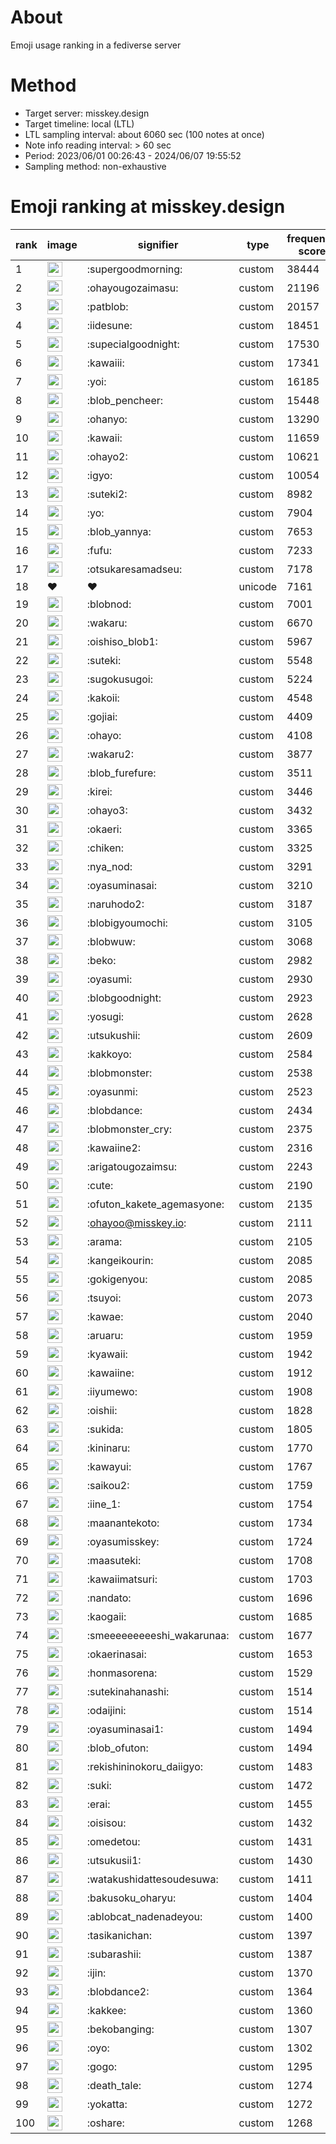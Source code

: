 # About
Emoji usage ranking in a fediverse server

# Method
- Target server: misskey.design
- Target timeline: local (LTL)
- LTL sampling interval: about 6060 sec (100 notes at once)
- Note info reading interval: > 60 sec
- Period: 2023/06/01 00:26:43 - 2024/06/07 19:55:52 
- Sampling method: non-exhaustive

# Emoji ranking at misskey.design

|rank|image|signifier|type|frequency score|
|----|----|----|----|----|
|1|<img height="24" src="https://misskey.design/emoji/supergoodmorning.webp">|:supergoodmorning:|custom|38444|
|2|<img height="24" src="https://misskey.design/emoji/ohayougozaimasu.webp">|:ohayougozaimasu:|custom|21196|
|3|<img height="24" src="https://misskey.design/emoji/patblob.webp">|:patblob:|custom|20157|
|4|<img height="24" src="https://misskey.design/emoji/iidesune.webp">|:iidesune:|custom|18451|
|5|<img height="24" src="https://misskey.design/emoji/supecialgoodnight.webp">|:supecialgoodnight:|custom|17530|
|6|<img height="24" src="https://misskey.design/emoji/kawaiii.webp">|:kawaiii:|custom|17341|
|7|<img height="24" src="https://misskey.design/emoji/yoi.webp">|:yoi:|custom|16185|
|8|<img height="24" src="https://misskey.design/emoji/blob_pencheer.webp">|:blob_pencheer:|custom|15448|
|9|<img height="24" src="https://misskey.design/emoji/ohanyo.webp">|:ohanyo:|custom|13290|
|10|<img height="24" src="https://misskey.design/emoji/kawaii.webp">|:kawaii:|custom|11659|
|11|<img height="24" src="https://misskey.design/emoji/ohayo2.webp">|:ohayo2:|custom|10621|
|12|<img height="24" src="https://misskey.design/emoji/igyo.webp">|:igyo:|custom|10054|
|13|<img height="24" src="https://misskey.design/emoji/suteki2.webp">|:suteki2:|custom|8982|
|14|<img height="24" src="https://misskey.design/emoji/yo.webp">|:yo:|custom|7904|
|15|<img height="24" src="https://misskey.design/emoji/blob_yannya.webp">|:blob_yannya:|custom|7653|
|16|<img height="24" src="https://misskey.design/emoji/fufu.webp">|:fufu:|custom|7233|
|17|<img height="24" src="https://misskey.design/emoji/otsukaresamadseu.webp">|:otsukaresamadseu:|custom|7178|
|18|❤|❤|unicode|7161|
|19|<img height="24" src="https://misskey.design/emoji/blobnod.webp">|:blobnod:|custom|7001|
|20|<img height="24" src="https://misskey.design/emoji/wakaru.webp">|:wakaru:|custom|6670|
|21|<img height="24" src="https://misskey.design/emoji/oishiso_blob1.webp">|:oishiso_blob1:|custom|5967|
|22|<img height="24" src="https://misskey.design/emoji/suteki.webp">|:suteki:|custom|5548|
|23|<img height="24" src="https://misskey.design/emoji/sugokusugoi.webp">|:sugokusugoi:|custom|5224|
|24|<img height="24" src="https://misskey.design/emoji/kakoii.webp">|:kakoii:|custom|4548|
|25|<img height="24" src="https://misskey.design/emoji/gojiai.webp">|:gojiai:|custom|4409|
|26|<img height="24" src="https://misskey.design/emoji/ohayo.webp">|:ohayo:|custom|4108|
|27|<img height="24" src="https://misskey.design/emoji/wakaru2.webp">|:wakaru2:|custom|3877|
|28|<img height="24" src="https://misskey.design/emoji/blob_furefure.webp">|:blob_furefure:|custom|3511|
|29|<img height="24" src="https://misskey.design/emoji/kirei.webp">|:kirei:|custom|3446|
|30|<img height="24" src="https://misskey.design/emoji/ohayo3.webp">|:ohayo3:|custom|3432|
|31|<img height="24" src="https://misskey.design/emoji/okaeri.webp">|:okaeri:|custom|3365|
|32|<img height="24" src="https://misskey.design/emoji/chiken.webp">|:chiken:|custom|3325|
|33|<img height="24" src="https://misskey.design/emoji/nya_nod.webp">|:nya_nod:|custom|3291|
|34|<img height="24" src="https://misskey.design/emoji/oyasuminasai.webp">|:oyasuminasai:|custom|3210|
|35|<img height="24" src="https://misskey.design/emoji/naruhodo2.webp">|:naruhodo2:|custom|3187|
|36|<img height="24" src="https://misskey.design/emoji/blobigyoumochi.webp">|:blobigyoumochi:|custom|3105|
|37|<img height="24" src="https://misskey.design/emoji/blobwuw.webp">|:blobwuw:|custom|3068|
|38|<img height="24" src="https://misskey.design/emoji/beko.webp">|:beko:|custom|2982|
|39|<img height="24" src="https://misskey.design/emoji/oyasumi.webp">|:oyasumi:|custom|2930|
|40|<img height="24" src="https://misskey.design/emoji/blobgoodnight.webp">|:blobgoodnight:|custom|2923|
|41|<img height="24" src="https://misskey.design/emoji/yosugi.webp">|:yosugi:|custom|2628|
|42|<img height="24" src="https://misskey.design/emoji/utsukushii.webp">|:utsukushii:|custom|2609|
|43|<img height="24" src="https://misskey.design/emoji/kakkoyo.webp">|:kakkoyo:|custom|2584|
|44|<img height="24" src="https://misskey.design/emoji/blobmonster.webp">|:blobmonster:|custom|2538|
|45|<img height="24" src="https://misskey.design/emoji/oyasunmi.webp">|:oyasunmi:|custom|2523|
|46|<img height="24" src="https://misskey.design/emoji/blobdance.webp">|:blobdance:|custom|2434|
|47|<img height="24" src="https://misskey.design/emoji/blobmonster_cry.webp">|:blobmonster_cry:|custom|2375|
|48|<img height="24" src="https://misskey.design/emoji/kawaiine2.webp">|:kawaiine2:|custom|2316|
|49|<img height="24" src="https://misskey.design/emoji/arigatougozaimsu.webp">|:arigatougozaimsu:|custom|2243|
|50|<img height="24" src="https://misskey.design/emoji/cute.webp">|:cute:|custom|2190|
|51|<img height="24" src="https://misskey.design/emoji/ofuton_kakete_agemasyone.webp">|:ofuton_kakete_agemasyone:|custom|2135|
|52|<img height="24" src="https://misskey.design/emoji/ohayoo.webp">|:ohayoo@misskey.io:|custom|2111|
|53|<img height="24" src="https://misskey.design/emoji/arama.webp">|:arama:|custom|2105|
|54|<img height="24" src="https://misskey.design/emoji/kangeikourin.webp">|:kangeikourin:|custom|2085|
|55|<img height="24" src="https://misskey.design/emoji/gokigenyou.webp">|:gokigenyou:|custom|2085|
|56|<img height="24" src="https://misskey.design/emoji/tsuyoi.webp">|:tsuyoi:|custom|2073|
|57|<img height="24" src="https://misskey.design/emoji/kawae.webp">|:kawae:|custom|2040|
|58|<img height="24" src="https://misskey.design/emoji/aruaru.webp">|:aruaru:|custom|1959|
|59|<img height="24" src="https://misskey.design/emoji/kyawaii.webp">|:kyawaii:|custom|1942|
|60|<img height="24" src="https://misskey.design/emoji/kawaiine.webp">|:kawaiine:|custom|1912|
|61|<img height="24" src="https://misskey.design/emoji/iiyumewo.webp">|:iiyumewo:|custom|1908|
|62|<img height="24" src="https://misskey.design/emoji/oishii.webp">|:oishii:|custom|1828|
|63|<img height="24" src="https://misskey.design/emoji/sukida.webp">|:sukida:|custom|1805|
|64|<img height="24" src="https://misskey.design/emoji/kininaru.webp">|:kininaru:|custom|1770|
|65|<img height="24" src="https://misskey.design/emoji/kawayui.webp">|:kawayui:|custom|1767|
|66|<img height="24" src="https://misskey.design/emoji/saikou2.webp">|:saikou2:|custom|1759|
|67|<img height="24" src="https://misskey.design/emoji/iine_1.webp">|:iine_1:|custom|1754|
|68|<img height="24" src="https://misskey.design/emoji/maanantekoto.webp">|:maanantekoto:|custom|1734|
|69|<img height="24" src="https://misskey.design/emoji/oyasumisskey.webp">|:oyasumisskey:|custom|1724|
|70|<img height="24" src="https://misskey.design/emoji/maasuteki.webp">|:maasuteki:|custom|1708|
|71|<img height="24" src="https://misskey.design/emoji/kawaiimatsuri.webp">|:kawaiimatsuri:|custom|1703|
|72|<img height="24" src="https://misskey.design/emoji/nandato.webp">|:nandato:|custom|1696|
|73|<img height="24" src="https://misskey.design/emoji/kaogaii.webp">|:kaogaii:|custom|1685|
|74|<img height="24" src="https://misskey.design/emoji/smeeeeeeeeeshi_wakarunaa.webp">|:smeeeeeeeeeshi_wakarunaa:|custom|1677|
|75|<img height="24" src="https://misskey.design/emoji/okaerinasai.webp">|:okaerinasai:|custom|1653|
|76|<img height="24" src="https://misskey.design/emoji/honmasorena.webp">|:honmasorena:|custom|1529|
|77|<img height="24" src="https://misskey.design/emoji/sutekinahanashi.webp">|:sutekinahanashi:|custom|1514|
|78|<img height="24" src="https://misskey.design/emoji/odaijini.webp">|:odaijini:|custom|1514|
|79|<img height="24" src="https://misskey.design/emoji/oyasuminasai1.webp">|:oyasuminasai1:|custom|1494|
|80|<img height="24" src="https://misskey.design/emoji/blob_ofuton.webp">|:blob_ofuton:|custom|1494|
|81|<img height="24" src="https://misskey.design/emoji/rekishininokoru_daiigyo.webp">|:rekishininokoru_daiigyo:|custom|1483|
|82|<img height="24" src="https://misskey.design/emoji/suki.webp">|:suki:|custom|1472|
|83|<img height="24" src="https://misskey.design/emoji/erai.webp">|:erai:|custom|1455|
|84|<img height="24" src="https://misskey.design/emoji/oisisou.webp">|:oisisou:|custom|1432|
|85|<img height="24" src="https://misskey.design/emoji/omedetou.webp">|:omedetou:|custom|1431|
|86|<img height="24" src="https://misskey.design/emoji/utsukusii1.webp">|:utsukusii1:|custom|1430|
|87|<img height="24" src="https://misskey.design/emoji/watakushidattesoudesuwa.webp">|:watakushidattesoudesuwa:|custom|1411|
|88|<img height="24" src="https://misskey.design/emoji/bakusoku_oharyu.webp">|:bakusoku_oharyu:|custom|1404|
|89|<img height="24" src="https://misskey.design/emoji/ablobcat_nadenadeyou.webp">|:ablobcat_nadenadeyou:|custom|1400|
|90|<img height="24" src="https://misskey.design/emoji/tasikanichan.webp">|:tasikanichan:|custom|1397|
|91|<img height="24" src="https://misskey.design/emoji/subarashii.webp">|:subarashii:|custom|1387|
|92|<img height="24" src="https://misskey.design/emoji/ijin.webp">|:ijin:|custom|1370|
|93|<img height="24" src="https://misskey.design/emoji/blobdance2.webp">|:blobdance2:|custom|1364|
|94|<img height="24" src="https://misskey.design/emoji/kakkee.webp">|:kakkee:|custom|1360|
|95|<img height="24" src="https://misskey.design/emoji/bekobanging.webp">|:bekobanging:|custom|1307|
|96|<img height="24" src="https://misskey.design/emoji/oyo.webp">|:oyo:|custom|1302|
|97|<img height="24" src="https://misskey.design/emoji/gogo.webp">|:gogo:|custom|1295|
|98|<img height="24" src="https://misskey.design/emoji/death_tale.webp">|:death_tale:|custom|1274|
|99|<img height="24" src="https://misskey.design/emoji/yokatta.webp">|:yokatta:|custom|1272|
|100|<img height="24" src="https://misskey.design/emoji/oshare.webp">|:oshare:|custom|1268|
